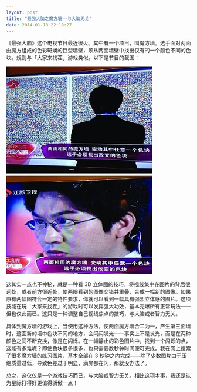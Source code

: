 ```yaml
---
layout: post
title: "最强大脑之魔方墙——与大脑无关"
date: 2014-01-18 22:18:27
---
```


《最强大脑》这个电视节目最近很火。其中有一个项目，叫魔方墙。选手面对两面由魔方组成的色彩斑斓的巨型墙壁，须从两面墙壁中找出仅有的一个颜色不同的色块。规则与「大家来找茬」游戏类似。以下是节目的截图：

![最强大脑之魔方墙](/assets/images/rubik_cube_wall.png)

这其实一点也不神秘，就是一种看 3D 立体图的技巧。将视线集中在图片的背后很远处，或者前方很近处，使两眼看到的图像交错并重叠，合成一幅新的图像。如果原有两幅图符合一定的特性要求，你就可以看到一幅具有强烈立体感的图片。这项技能在玩「大家来找茬」的游戏时可以发挥强大功效，基本完爆所有正常玩法——但也仅此而已。这只是一种调整自己视线焦点的技巧，与大脑或者智力无关。

具体到魔方墙的游戏上，当使用这种方法，使两面魔方墙合二为一，产生第三面墙时，这面新的墙中色块不同的地方，会闪闪发光——事实上不是发光，而是在两种颜色之间不断变换，像是在闪烁。在一幅静止的彩色图片中，找到一个闪烁的点，这能有多难呢？即使色块很多很多，也只需要数秒钟时间便可完成。我在网上搜索了很多魔方墙的练习图片，基本全部在 3 秒钟之内完成——除了少数图片由于压缩质量过低，导致色差过于明显，满屏都在闪，那就没办法了。

总之，这仅仅是一个游戏技巧而已，与大脑或智力无关。相比这项本事，我还是认为星际打得好更值得骄傲一点！